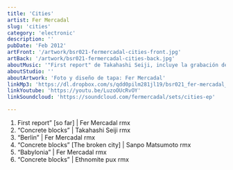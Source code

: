```yaml
---
title: 'Cities'
artist: Fer Mercadal
slug: 'cities'
category: 'electronic'
description: ''
pubDate: 'Feb 2012'
artFront: '/artwork/bsr021-fermercadal-cities-front.jpg'
artBack: '/artwork/bsr021-fermercadal-cities-back.jpg'
aboutMusic: '"First report" de Takahashi Seiji, incluye la grabación del sonido de la nieve cayendo sobre su pueblo natal Aomori, en Japón. Sanpo Matsumoto grabó "Berlin" en unos de sus viajes a Alemania. "Babylonia" por Ethnomite Pux, recuerda la atmósfera de aquella antigua región cultural. Toda esta música viajo hasta Argentina para recibir un nuevo aire, un segundo punto de vista. "Bloques de concreto" es una canción, fue compuesta y producida por Fer Mercadal en la ciudad de Villa María, Argentina, y viajó mas lejos que su propio autor para encontrarse con Takahashi Seiji en Tokyo, Sanpo Matsumoto en New York, y Ethnomite Pux en Camboya, para después volver, habiendo adoptado tres nuevas y hermosas formas.'
aboutStudio: ''
aboutArtwork: 'Foto y diseño de tapa: Fer Mercadal'
linkMp3: 'https://dl.dropbox.com/s/qdd0pilm281jl19/bsr021_fer-mercadal_cities.zip'
linkYoutube: 'https://youtu.be/LuzoOUcRvOY'
linkSoundcloud: 'https://soundcloud.com/fermercadal/sets/cities-ep'

---
```


1. First report” [so far] | Fer Mercadal rmx
2. “Concrete blocks” | Takahashi Seiji rmx
3. “Berlin” | Fer Mercadal rmx
4. “Concrete blocks” [The broken city] | Sanpo Matsumoto rmx
5. “Babylonia” | Fer Mercadal rmx
6. “Concrete blocks” | Ethnomite pux rmx
